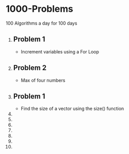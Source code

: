 # 1000-Problems
100 Algorithms a day for 100 days

<ol>
  <li> <h2>Problem 1</h2>
    <ul>
      <li>Increment variables using a For Loop
    </ul>
  
  <li> <h2>Problem 2</h2>
    <ul>
      <li>Max of four numbers
    </ul>
    
  <li> <h2>Problem 1</h2>
    <ul>
      <li>Find the size of a vector using the size() function
    </ul>

  
  <li>
  <li>
  <li>
  <li>
  <li>
  <li>
  <li>

  
</ol>
